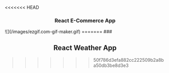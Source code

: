 <<<<<<< HEAD
<h3 align="center">React E-Commerce App</h3>
![](/images/ezgif.com-gif-maker.gif)
=======
### <h2 align="center">React Weather App</h3>

>>>>>>> 50f786d3efa882cc222509b2a8ba50db3be8d3e3
